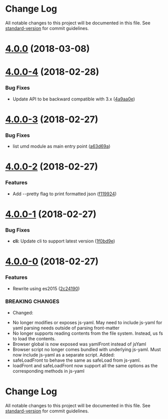 # Change Log

All notable changes to this project will be documented in this file. See [standard-version](https://github.com/conventional-changelog/standard-version) for commit guidelines.

<a name="4.0.0"></a>
# [4.0.0](https://github.com/dworthen/js-yaml-front-matter/compare/v4.0.0-4...v4.0.0) (2018-03-08)



<a name="4.0.0-4"></a>
# [4.0.0-4](https://github.com/dworthen/js-yaml-front-matter/compare/v4.0.0-3...v4.0.0-4) (2018-02-28)


### Bug Fixes

* Update API to be backward compatible with 3.x ([4a9aa0e](https://github.com/dworthen/js-yaml-front-matter/commit/4a9aa0e))



<a name="4.0.0-3"></a>
# [4.0.0-3](https://github.com/dworthen/js-yaml-front-matter/compare/v4.0.0-2...v4.0.0-3) (2018-02-27)


### Bug Fixes

* list umd module as main entry point ([a63d69a](https://github.com/dworthen/js-yaml-front-matter/commit/a63d69a))



<a name="4.0.0-2"></a>
# [4.0.0-2](https://github.com/dworthen/js-yaml-front-matter/compare/v4.0.0-1...v4.0.0-2) (2018-02-27)


### Features

* Add --pretty flag to print formatted json ([f119924](https://github.com/dworthen/js-yaml-front-matter/commit/f119924))



<a name="4.0.0-1"></a>
# [4.0.0-1](https://github.com/dworthen/js-yaml-front-matter/compare/v4.0.0-0...v4.0.0-1) (2018-02-27)


### Bug Fixes

* **cli:** Update cli to support latest version ([1f0bd9e](https://github.com/dworthen/js-yaml-front-matter/commit/1f0bd9e))



<a name="4.0.0-0"></a>
# [4.0.0-0](https://github.com/dworthen/js-yaml-front-matter/compare/v3.4.0...v4.0.0-0) (2018-02-27)


### Features

* Rewrite using es2015 ([2c24190](https://github.com/dworthen/js-yaml-front-matter/commit/2c24190))


### BREAKING CHANGES

* Changed:
- No longer modifies or exposes js-yaml. May need to
include js-yaml for yaml parsing needs outside of parsing
front-matter
- No longer supports reading contents from the file system.
Instead, us fs to load the contents.
- Browser global is now exposed was yamlFront instead of jsYaml
- Browser script no longer comes bundled with underlying js-yaml.
Must now include js-yaml as a separate script.
Added:
- safeLoadFront to behave the same as safeLoad from js-yaml.
- loadFront and safeLoadFront now support all the same options
as the corresponding methods in js-yaml



# Change Log

All notable changes to this project will be documented in this file. See [standard-version](https://github.com/conventional-changelog/standard-version) for commit guidelines.


